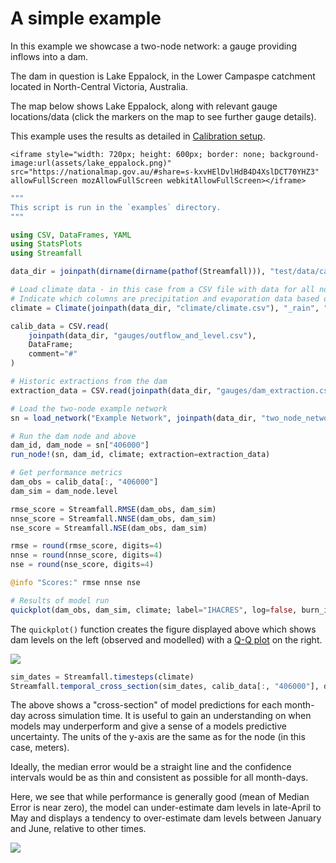 # A simple example

In this example we showcase a two-node network: a gauge providing inflows into a dam.

The dam in question is Lake Eppalock, in the Lower Campaspe catchment located in
North-Central Victoria, Australia.

The map below shows Lake Eppalock, along with relevant gauge locations/data
(click the markers on the map to see further gauge details).

This example uses the results as detailed in [Calibration setup](@ref).

```@raw html
<iframe style="width: 720px; height: 600px; border: none; background-image:url(assets/lake_eppalock.png)" src="https://nationalmap.gov.au/#share=s-kxvHElDvlHdB4D4XslDCT70YHZ3" allowFullScreen mozAllowFullScreen webkitAllowFullScreen></iframe>
```

```julia
"""
This script is run in the `examples` directory.
"""

using CSV, DataFrames, YAML
using StatsPlots
using Streamfall

data_dir = joinpath(dirname(dirname(pathof(Streamfall))), "test/data/campaspe")

# Load climate data - in this case from a CSV file with data for all nodes.
# Indicate which columns are precipitation and evaporation data based on partial identifiers
climate = Climate(joinpath(data_dir, "climate/climate.csv"), "_rain", "_evap")

calib_data = CSV.read(
    joinpath(data_dir, "gauges/outflow_and_level.csv"),
    DataFrame;
    comment="#"
)

# Historic extractions from the dam
extraction_data = CSV.read(joinpath(data_dir, "gauges/dam_extraction.csv"), DataFrame; comment="#")

# Load the two-node example network
sn = load_network("Example Network", joinpath(data_dir, "two_node_network.yml"))

# Run the dam node and above
dam_id, dam_node = sn["406000"]
run_node!(sn, dam_id, climate; extraction=extraction_data)

# Get performance metrics
dam_obs = calib_data[:, "406000"]
dam_sim = dam_node.level

rmse_score = Streamfall.RMSE(dam_obs, dam_sim)
nnse_score = Streamfall.NNSE(dam_obs, dam_sim)
nse_score = Streamfall.NSE(dam_obs, dam_sim)

rmse = round(rmse_score, digits=4)
nnse = round(nnse_score, digits=4)
nse = round(nse_score, digits=4)

@info "Scores:" rmse nnse nse

# Results of model run
quickplot(dam_obs, dam_sim, climate; label="IHACRES", log=false, burn_in=366)
```

The `quickplot()` function creates the figure displayed above which shows dam levels on the
left (observed and modelled) with a [Q-Q plot](https://en.wikipedia.org/wiki/Q%E2%80%93Q_plot)
on the right.

![](../assets/calibrated_example.png)

```julia
sim_dates = Streamfall.timesteps(climate)
Streamfall.temporal_cross_section(sim_dates, calib_data[:, "406000"], dam_sim)
```

The above shows a "cross-section" of model predictions for each month-day across simulation
time. It is useful to gain an understanding on when models may underperform and give a
sense of a models predictive uncertainty. The units of the y-axis are the same as for the
node (in this case, meters).

Ideally, the median error would be a straight line and the confidence intervals would
be as thin and consistent as possible for all month-days.

Here, we see that while performance is generally good (mean of Median Error is near zero),
the model can under-estimate dam levels in late-April to May and displays a tendency to
over-estimate dam levels between January and June, relative to other times.

![](../assets/temporal_xsection_historic_calibrated.png)
